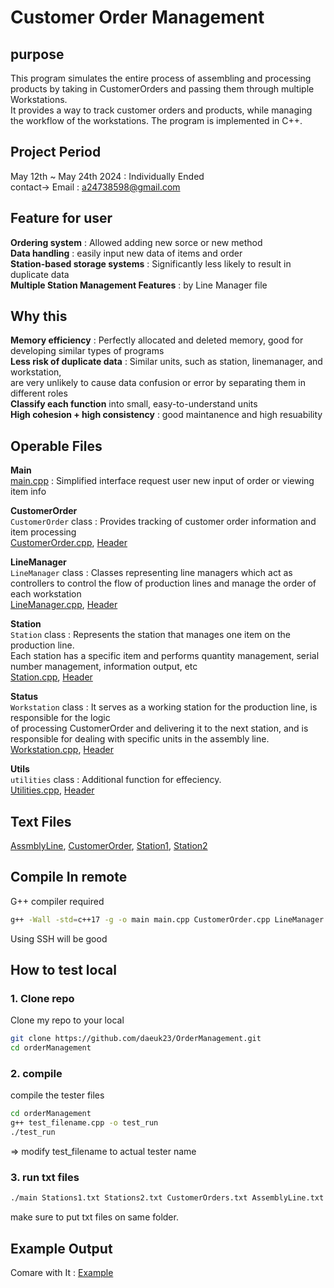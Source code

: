 # Customer Order Management

## purpose 
This program simulates the entire process of assembling and processing products by taking in CustomerOrders and passing them through multiple Workstations.   
It provides a way to track customer orders and products, while managing the workflow of the workstations. The program is implemented in C++.  

## Project Period
May 12th ~ May 24th 2024 : Individually Ended   
contact-> Email : a24738598@gmail.com  

## Feature for user
**Ordering system** : Allowed adding new sorce or new method    
**Data handling** : easily input new data of items and order  
**Station-based storage systems** : Significantly less likely to result in duplicate data  
**Multiple Station Management Features** : by Line Manager file  

## Why this  
**Memory efficiency** : Perfectly allocated and deleted memory, good for developing similar types of programs  
**Less risk of duplicate data** : Similar units, such as station, linemanager, and workstation,   
are very unlikely to cause data confusion or error by separating them in different roles  
**Classify each function** into small, easy-to-understand units  
**High cohesion + high consistency** : good maintanence and high resuability  

## Operable Files

**Main**  
[main.cpp](rcs/main.cpp) : Simplified interface request user new input of order or viewing item info  

**CustomerOrder**  
`CustomerOrder` class : Provides tracking of customer order information and item processing  
[CustomerOrder.cpp](rcs/CustomerOrder.cpp), [Header](rcs/CustomerOrder.h)  

**LineManager**  
`LineManager` class : Classes representing line managers which act as controllers to control the flow of production lines and manage the order of each workstation  
[LineManager.cpp](rcs/LineManager.cpp), [Header](rcs/LineManager.h)  

**Station**  
`Station` class : Represents the station that manages one item on the production line.  
Each station has a specific item and performs quantity management, serial number management, information output, etc  
[Station.cpp](rcs/Station.cpp), [Header](rcs/Station.h)  

**Status**  
`Workstation` class : It serves as a working station for the production line, is responsible for the logic  
of processing CustomerOrder and delivering it to the next station, and is responsible for dealing with specific units in the assembly line.  
[Workstation.cpp](rcs/Workstation.cpp), [Header](rcs/Workstation.h)  

**Utils**  
`utilities` class : Additional function for effeciency.  
[Utilities.cpp](rcs/Utilities.cpp), [Header](rcs/Utilities.h)  

## Text Files  
[AssmblyLine](txt/AssemblyLine.txt), [CustomerOrder](txt/CustomerOrders.txt), [Station1](txt/Stations1.txt), [Station2](txt/Stations2.txt)

## Compile In remote 
G++ compiler required  

```bash
g++ -Wall -std=c++17 -g -o main main.cpp CustomerOrder.cpp LineManager.cpp Station.cpp Utilities.cpp Workstation.cpp
```
Using SSH will be good

## How to test local

### 1. Clone repo

Clone my repo to your local

```bash
git clone https://github.com/daeuk23/OrderManagement.git
cd orderManagement
```  
### 2. compile

compile the tester files

```bash
cd orderManagement
g++ test_filename.cpp -o test_run
./test_run
```
=> modify test_filename to actual tester name

### 3. run txt files
```bash
./main Stations1.txt Stations2.txt CustomerOrders.txt AssemblyLine.txt
```
make sure to put txt files on same folder.  

## Example Output  
Comare with It : [Example](txt/sampleoutput.txt)
